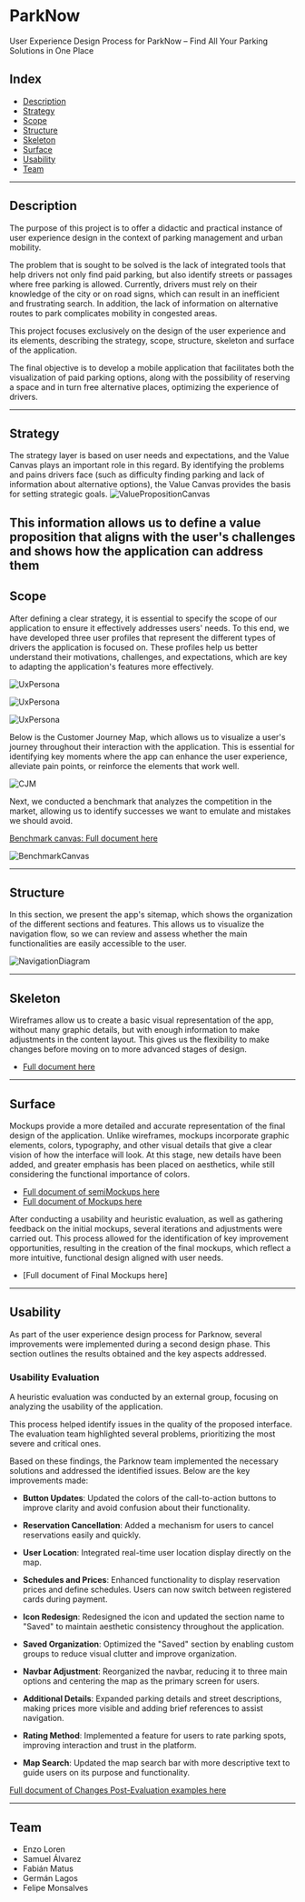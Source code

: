 # ParkNow
User Experience Design Process for ParkNow – Find All Your Parking Solutions in One Place

## Index
- [Description](#description)
- [Strategy](#strategy)
- [Scope](#scope)
- [Structure](#structure)
- [Skeleton](#skeleton)
- [Surface](#surface)
- [Usability](#usability)
- [Team](#team)

---

## Description
The purpose of this project is to offer a didactic and practical instance of user experience design in the context of parking management and urban mobility.

The problem that is sought to be solved is the lack of integrated tools that help drivers not only find paid parking, but also identify streets or passages where free parking is allowed. Currently, drivers must rely on their knowledge of the city or on road signs, which can result in an inefficient and frustrating search. In addition, the lack of information on alternative routes to park complicates mobility in congested areas.

This project focuses exclusively on the design of the user experience and its elements, describing the strategy, scope, structure, skeleton and surface of the application.

The final objective is to develop a mobile application that facilitates both the visualization of paid parking options, along with the possibility of reserving a space and in turn free alternative places, optimizing the experience of drivers.

---

## Strategy
The strategy layer is based on user needs and expectations, and the Value Canvas plays an important role in this regard. By identifying the problems and pains drivers face (such as difficulty finding parking and lack of information about alternative options), the Value Canvas provides the basis for setting strategic goals.
![ValuePropositionCanvas](files/ValuePropositionCanvas.png)

This information allows us to define a value proposition that aligns with the user's challenges and shows how the application can address them
---

## Scope
After defining a clear strategy, it is essential to specify the scope of our application to ensure it effectively addresses users' needs. To this end, we have developed three user profiles that represent the different types of drivers the application is focused on. These profiles help us better understand their motivations, challenges, and expectations, which are key to adapting the application's features more effectively.

![UxPersona](files/UXPersonJorge.png)

![UxPersona](files/UXPersonSandra.png)

![UxPersona](files/UXPersonLeonardo.png)


Below is the Customer Journey Map, which allows us to visualize a user's journey throughout their interaction with the application. This is essential for identifying key moments where the app can enhance the user experience, alleviate pain points, or reinforce the elements that work well.

![CJM](files/CJM.png)

Next, we conducted a benchmark that analyzes the competition in the market, allowing us to identify successes we want to emulate and mistakes we should avoid.

[Benchmark canvas: Full document here](files/BenchmarkCanvas.pdf)

![BenchmarkCanvas](files/Benchmark.png) 

---

## Structure
In this section, we present the app's sitemap, which shows the organization of the different sections and features. This allows us to visualize the navigation flow, so we can review and assess whether the main functionalities are easily accessible to the user.

![NavigationDiagram](files/sitemap.png)

---

## Skeleton
Wireframes allow us to create a basic visual representation of the app, without many graphic details, but with enough information to make adjustments in the content layout. This gives us the flexibility to make changes before moving on to more advanced stages of design.

- [Full document here](files/Wireframes.pdf)

---

## Surface
Mockups provide a more detailed and accurate representation of the final design of the application. Unlike wireframes, mockups incorporate graphic elements, colors, typography, and other visual details that give a clear vision of how the interface will look. At this stage, new details have been added, and greater emphasis has been placed on aesthetics, while still considering the functional importance of colors.

- [Full document of semiMockups here](files/semiMockups.pdf)
- [Full document of Mockups here](files/Mockups.pdf)
  
After conducting a usability and heuristic evaluation, as well as gathering feedback on the initial mockups, several iterations and adjustments were carried out. This process allowed for the identification of key improvement opportunities, resulting in the creation of the final mockups, which reflect a more intuitive, functional design aligned with user needs.

- [Full document of Final Mockups here]
---

## Usability  

As part of the user experience design process for Parknow, several improvements were implemented during a second design phase. This section outlines the results obtained and the key aspects addressed.  

### Usability Evaluation  

A heuristic evaluation was conducted by an external group, focusing on analyzing the usability of the application.  

This process helped identify issues in the quality of the proposed interface. The evaluation team highlighted several problems, prioritizing the most severe and critical ones.  

Based on these findings, the Parknow team implemented the necessary solutions and addressed the identified issues. Below are the key improvements made:  

- **Button Updates**: Updated the colors of the call-to-action buttons to improve clarity and avoid confusion about their functionality.  

- **Reservation Cancellation**: Added a mechanism for users to cancel reservations easily and quickly. 

- **User Location**: Integrated real-time user location display directly on the map.  

- **Schedules and Prices**: Enhanced functionality to display reservation prices and define schedules. Users can now switch between registered cards during payment.  

- **Icon Redesign**: Redesigned the icon and updated the section name to "Saved" to maintain aesthetic consistency throughout the application.

- **Saved Organization**: Optimized the "Saved" section by enabling custom groups to reduce visual clutter and improve organization.  

- **Navbar Adjustment**: Reorganized the navbar, reducing it to three main options and centering the map as the primary screen for users.  

- **Additional Details**: Expanded parking details and street descriptions, making prices more visible and adding brief references to assist navigation.  

- **Rating Method**: Implemented a feature for users to rate parking spots, improving interaction and trust in the platform.

- **Map Search**: Updated the map search bar with more descriptive text to guide users on its purpose and functionality.

[Full document of Changes Post-Evaluation examples here](files/Changes_Post-Evaluation.pdf)

---

## Team
- Enzo Loren
- Samuel Álvarez
- Fabián Matus
- Germán Lagos 
- Felipe Monsalves
